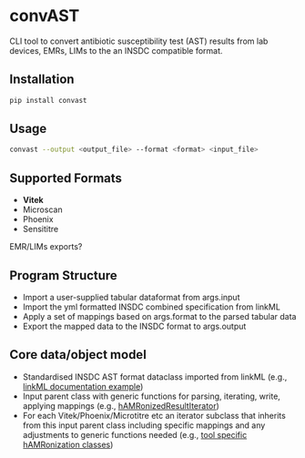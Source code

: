# convAST

CLI tool to convert antibiotic susceptibility test (AST) results from lab devices, EMRs, LIMs to the an INSDC compatible format.

## Installation

```bash
pip install convast
```

## Usage

```bash
convast --output <output_file> --format <format> <input_file> 
```

## Supported Formats

- **Vitek**
- Microscan
- Phoenix
- Sensititre

EMR/LIMs exports?

## Program Structure

- Import a user-supplied tabular dataformat from args.input
- Import the yml formatted INSDC combined specification from linkML
- Apply a set of mappings based on args.format to the parsed tabular data
- Export the mapped data to the INSDC format to args.output


## Core data/object model
- Standardised INSDC AST format dataclass imported from linkML (e.g., [linkML documentation example](https://linkml.io/linkml/intro/tutorial05.html))
- Input parent class with generic functions for parsing, iterating, write, applying mappings (e.g., [hAMRonizedResultIterator](https://github.com/pha4ge/hAMRonization/blob/master/hAMRonization/Interfaces.py#L15))  
- For each Vitek/Phoenix/Microtitre etc an iterator subclass that inherits from this input parent class including specific mappings and any adjustments to generic functions needed (e.g., [tool specific hAMRonization classes](https://github.com/pha4ge/hAMRonization/blob/master/hAMRonization/StarAmrIO.py#L14))
